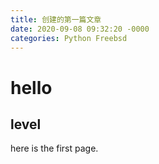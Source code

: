```yaml
---
title: 创建的第一篇文章
date: 2020-09-08 09:32:20 -0000
categories: Python Freebsd
---
```


# hello

## level

here is the first page.

